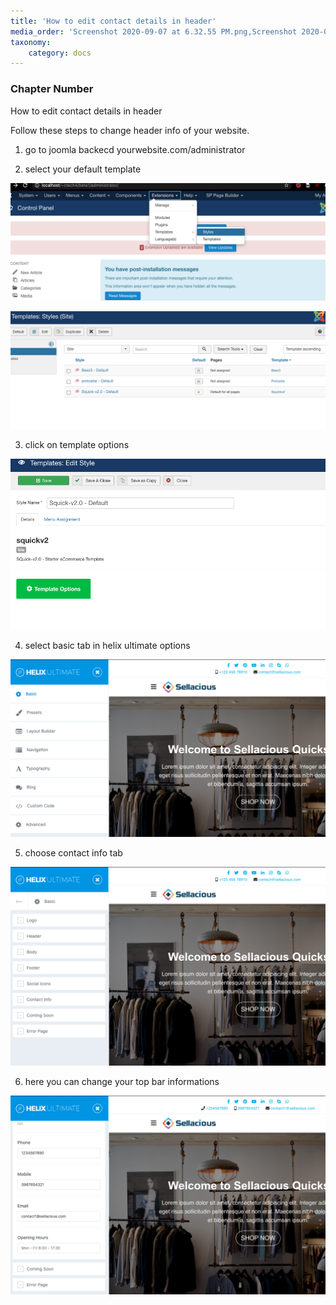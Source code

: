 ```yaml
---
title: 'How to edit contact details in header'
media_order: 'Screenshot 2020-09-07 at 6.32.55 PM.png,Screenshot 2020-09-07 at 6.33.50 PM.png,Screenshot 2020-09-07 at 6.34.46 PM.png,Screenshot 2020-09-07 at 6.36.34 PM.png,Screenshot 2020-09-07 at 6.37.50 PM.png'
taxonomy:
    category: docs
---
```


### Chapter Number

How to edit contact details in header

Follow these steps to change header info of your website.

1. go to joomla backecd yourwebsite.com/administrator

2. select your default template

![](Screenshot%202020-09-07%20at%206.32.55%20PM.png)

![](Screenshot%202020-09-07%20at%206.33.50%20PM.png)

3. click on template options 

![](Screenshot%202020-09-07%20at%206.34.46%20PM.png)

4. select basic tab in helix ultimate options

![](Screenshot%202020-09-07%20at%206.36.34%20PM.png)

5. choose contact info tab 

![](Screenshot%202020-09-07%20at%206.37.50%20PM.png)

6. here you can change your top bar informations 

![](Screenshot%202020-09-07%20at%206.39.02%20PM.png)